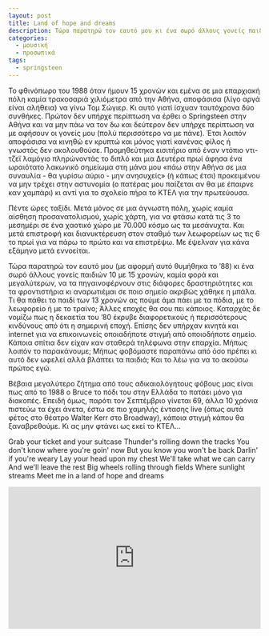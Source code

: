 ```yaml
---
layout: post
title: Land of hope and dreams
description: Τώρα παρατηρώ τον εαυτό μου κι ένα σωρό άλλους γονείς παιδιών 10 με 15 χρονών, καμία φορά και μεγαλύτερων, να τα πηγαινοφέρνουν στις διάφορες δραστηριότητες και τα φροντιστήρια κι αναρωτιέμαι σε ποιο σημείο ακριβώς χάθηκε η μπάλα.
categories:
  - μουσική
  - προσωπικά
tags: 
  - springsteen
---
```


Το φθινόπωρο του 1988 όταν ήμουν 15 χρονών και εμένα σε μια επαρχιακή πόλη καμία τρακοσαριά χιλιόμετρα από την Αθήνα, αποφάσισα (λίγο αργά είναι αλήθεια) να γίνω Τομ Σώγιερ. Κι αυτό γιατί ίσχυαν ταυτόχρονα δύο συνθήκες. Πρώτον δεν υπήρχε περίπτωση να έρθει ο Springsteen στην Αθήνα και να μην πάω να τον δω και δεύτερον δεν υπήρχε περίπτωση να με αφήσουν οι γονείς μου (πολύ περισσότερο να με πάνε). Έτσι λοιπόν αποφάσισα να κινηθώ εν κρυπτώ και μόνος γιατί κανένας φίλος ή γνωστός δεν ακολουθούσε. Προμηθεύτηκα εισιτήριο από έναν ντόπιο ντι-τζεϊ λαμόγιο πληρώνοντάς το διπλό και μια Δευτέρα πρωί άφησα ένα ωραιότατο λακωνικό σημείωμα στη μάνα μου «πάω στην Αθήνα σε μια συναυλία - θα γυρίσω αύριο - μην ανησυχείς» (ή κάπως έτσι) προκειμένου να μην τρέχει στην αστυνομία (ο πατέρας μου παίζεται αν θα με έπαιρνε καν χαμπάρι) κι αντί για το σχολείο πήρα το ΚΤΕΛ για την πρωτεύουσα. 

Πέντε ώρες ταξίδι. Μετά μόνος σε μια άγνωστη πόλη, χωρίς καμία αίσθηση προσανατολισμού, χωρίς χάρτη, για να φτάσω κατά τις 3 το μεσημέρι σε ένα χαοτικό χώρο με 70.000 κόσμο ως τα μεσάνυχτα. Και μετά επιστροφή και διανυκτέρευση στον σταθμό των λεωφορείων ως τις 6 το πρωί για να πάρω το πρώτο και να επιστρέψω. Με έψελναν για κάνα εξάμηνο μετά εννοείται.

Τώρα παρατηρώ τον εαυτό μου (με αφορμή αυτό θυμήθηκα το ’88) κι ένα σωρό άλλους γονείς παιδιών 10 με 15 χρονών, καμία φορά και μεγαλύτερων, να τα πηγαινοφέρνουν στις διάφορες δραστηριότητες και τα φροντιστήρια κι αναρωτιέμαι σε ποιο σημείο ακριβώς χάθηκε η μπάλα. Τι θα πάθει το παιδί των 13 χρονών ας πούμε άμα πάει με τα πόδια, με το λεωφορείο ή με το τραίνο; Άλλες εποχές θα σου πει κάποιος. Καταρχάς δε νομίζω πως η δεκαετία του ’80 έκρυβε διαφορετικούς ή περισσότερους κινδύνους από ότι η σημερινή εποχή. Επίσης δεν υπήρχαν κινητά και internet για να επικοινωνείς οποιαδήποτε στιγμή από οποιοδήποτε σημείο. Κάποια σπίτια δεν είχαν καν σταθερά τηλέφωνα στην επαρχία. Μήπως λοιπόν το παρακάνουμε; Μήπως φοβόμαστε παραπάνω από όσο πρέπει κι αυτό δεν ωφελεί αλλά βλάπτει τα παιδιά; Και το λέω για να το ακούσω πρώτος εγώ.

Βέβαια μεγαλύτερο ζήτημα από τους αδικαιολόγητους φόβους μας είναι πως από το 1988 ο Bruce το πόδι του στην Ελλάδα το πατάει μόνο για διακοπές. Επειδή όμως, παρότι τον Σεπτέμβριο γίνεται 69, άλλα 10 χρόνια πιστεύω τα έχει άνετα, έστω σε πιο χαμηλής έντασης live (όπως αυτά φέτος στο θέατρο Walter Kerr στο Broadway), κάποια στιγμή κάπου θα ξαναβρεθούμε. Κι ας μην φτάνει ως εκεί το ΚΤΕΛ...

Grab your ticket and your suitcase
Thunder's rolling down the tracks
You don't know where you're goin' now
But you know you won't be back
Darlin' if you're weary
Lay your head upon my chest
We'll take what we can carry
And we'll leave the rest
Big wheels rolling through fields
Where sunlight streams
Meet me in a land of hope and dreams

<div class="yt-video" style="position:relative;height:0;padding-bottom:56.25%"><iframe width="560" height="315" src="https://www.youtube.com/embed/mBzKv8R6Ri8" frameborder="0" allow="autoplay; encrypted-media" allowfullscreen style="position:absolute;width:100%;height:100%;left:0"></iframe></div>
